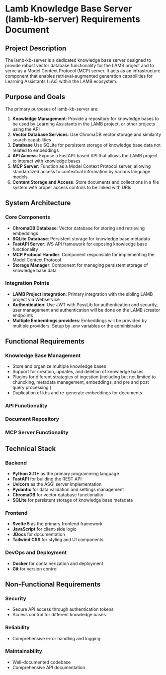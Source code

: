 # Lamb Knowledge Base Server (lamb-kb-server) Requirements Document

## Project Description

The lamb-kb-server is a dedicated knowledge base server designed to provide robust vector database functionality for the LAMB project and to serve as a Model Context Protocol (MCP) server. It acts as an infrastructure component that enables retrieval-augmented generation capabilities for Learning Assistants (LAs) within the LAMB ecosystem.

## Purpose and Goals

The primary purposes of lamb-kb-server are:

1. **Knowledge Management**: Provide a repository for knowledge bases to be used by Learning Assistants in the LAMB project, or other projects using the API
2. **Vector Database Services**: Use ChromaDB vector storage and similarity search capabilities
3. **Database** Use SQLite for persistent storage of knowledge base data not related to embeddings
3. **API Access**: Expose a FastAPI-based  API that allows the LAMB project to interact with knowledge bases
4. **MCP Server**: Function as a Model Context Protocol server, allowing standardized access to contextual information by various language models
5. **Content Storage and Access**: Store documents and collections in a file system with proper access controls to be linked with URIs

## System Architecture

### Core Components

- **ChromaDB Database**: Vector database for storing and retrieving embeddings
- **SQLite Database**: Persistent storage for knowledge base metadata
- **FastAPI Server**: WS API framework for exposing knowledge base functionality
- **MCP Protocol Handler**: Component responsible for implementing the Model Context Protocol
- **Storage Manager**: Component for managing persistent storage of knowledge base data

### Integration Points

- **LAMB Project Integration**: Primary integration with the sibling LAMB project via Webservice 
- **Authentication**: Use JWT with PassLib for authentication and security, user management and authentication will be done on the LAMB /creator endpoints
- **Multiple Embeddings providers**: Embeddings will be provided by multiple providers. Setup by .env variables or the administrator

## Functional Requirements

### Knowledge Base Management

- Store and organize multiple knowledge bases
- Support for creation, updates, and deletion of knowledge bases
- Plugins for diferent strategies of ingestion (including but not limited to chuncking, metadata management, embeddings, and pre and post query processing  )
- Duplication of kbs and re-generate embeddings for documents


### API Functionality

### Document Repository

### MCP Server Functionality



## Technical Stack

### Backend

- **Python 3.11+** as the primary programming language
- **FastAPI** for building the REST API
- **Uvicorn** as the ASGI server implementation
- **Pydantic** for data validation and settings management
- **ChromaDB** for vector database functionality
- **SQLite** for persistent storage of knowledge base metadata

### Frontend

- **Svelte 5** as the primary frontend framework
- **JavaScript** for client-side logic
- **JDocs** for documentation
- **Tailwind CSS** for styling and UI components


### DevOps and Deployment

- **Docker** for containerization and deployment
- **Git** for version control

## Non-Functional Requirements

### Security

- Secure API access through authentication tokens
- Access control for different knowledge bases


### Reliability

- Comprehensive error handling and logging

### Maintainability

- Well-documented codebase
- Comprehensive API documentation

